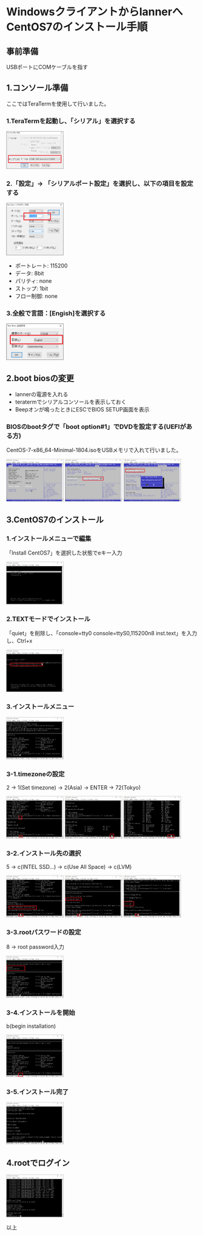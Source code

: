 # WindowsクライアントからlannerへCentOS7のインストール手順

## 事前準備

USBポートにCOMケーブルを指す

## 1.コンソール準備

ここではTeraTermを使用して行いました。

### 1.TeraTermを起動し、「シリアル」を選択する

<img src="./images/1.teraterm/1-select-serial-port.png" width="30%">

### 2.「設定」-> 「シリアルポート設定」を選択し、以下の項目を設定する

<img src="./images/1.teraterm/2-setting-serial-port.png" width="30%">

  + ポートレート: 115200
  + データ: 8bit
  + パリティ: none
  + ストップ: 1bit
  + フロー制御: none

### 3.全般で言語：[Engish]を選択する

<img src="./images/1.teraterm/3-setting-all.png" width="30%">

## 2.boot biosの変更

+ lannerの電源を入れる
+ teratermでシリアルコンソールを表示しておく
+ Beepオンが鳴ったときにESCでBIOS SETUP画面を表示

### BIOSのbootタグで「boot option#1」でDVDを設定する(UEFIがある方)

CentOS-7-x86_64-Minimal-1804.isoをUSBメモリで入れて行いました。

<img src="./images/2.bios-setup/1-main.png" width="30%">

<img src="./images/2.bios-setup/5-boot.png" width="30%">

<img src="./images/2.bios-setup/6-save-exit.png" width="30%">

## 3.CentOS7のインストール

### 1.インストールメニューで編集

「Install CentOS7」を選択した状態でeキー入力

<img src="./images/3.centos7-install/1-boot-menu.png" width="30%">

### 2.TEXTモードでインストール

「quiet」を削除し、「console=tty0 console=ttyS0,115200n8 inst.text」を入力し、Ctrl+x

<img src="./images/3.centos7-install/2-edit-command.png" width="30%">

### 3.インストールメニュー

<img src="./images/3.centos7-install/3-install-menu.png" width="30%">

### 3-1.timezoneの設定

2 -> 1(Set timezone) -> 2(Asia) -> ENTER -> 72(Tokyo)

<img src="./images/3.centos7-install/3_1_1-set-timezone.png" width="30%">

<img src="./images/3.centos7-install/3_1_2-select-timezone-asia.png" width="30%">

<img src="./images/3.centos7-install/3_1_3-select-timezone-tokyo.png" width="30%">

### 3-2.インストール先の選択

5 -> c(INTEL SSD...) -> c(Use All Space) -> c(LVM)

<img src="./images/3.centos7-install/3_2_1-installation-destination.png" width="30%">

<img src="./images/3.centos7-install/3_2_2-autopartitioning.png" width="30%">

<img src="./images/3.centos7-install/3_2_3-partition-scheme.png" width="30%">

### 3-3.rootパスワードの設定

8 -> root password入力

<img src="./images/3.centos7-install/3_3_1-root-password.png" width="30%">

### 3-4.インストールを開始

b(begin installation)

<img src="./images/3.centos7-install/3_4_1-begin-installation.png" width="30%">

### 3-5.インストール完了

<img src="./images/3.centos7-install/3_5-installation-complete.png" width="30%">

## 4.rootでログイン

<img src="./images/login.png" width="30%">

以上